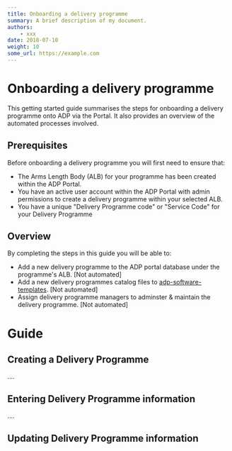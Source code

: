 ```yaml
---
title: Onboarding a delivery programme
summary: A brief description of my document.
authors:
    - xxx
date: 2018-07-10
weight: 10
some_url: https://example.com
---
```

# Onboarding a delivery programme

This getting started guide summarises the steps for onboarding a delivery programme onto ADP via the Portal. It also provides an overview of the automated processes involved.    

## Prerequisites

Before onboarding a delivery programme you will first need to ensure that:

- The Arms Length Body (ALB) for your programme has been created within the ADP Portal.
- You have an active user account within the ADP Portal with admin permissions to create a delivery programme within your selected ALB.
- You have a unique "Delivery Programme code" or "Service Code" for your Delivery Programme

## Overview

By completing the steps in this guide you will be able to:

- Add a new delivery programme to the ADP portal database under the programme's ALB. [Not automated]
- Add a new delivery programmes catalog files to [adp-software-templates](https://github.com/DEFRA/adp-software-templates). [Not automated]
- Assign delivery programme managers to adminster & maintain the delivery programme. [Not automated]

# Guide

## Creating a Delivery Programme
....
## Entering Delivery Programme information
....
## Updating Delivery Programme information
